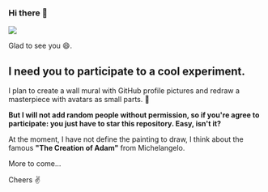 ### Hi there 👋

![](https://upload.wikimedia.org/wikipedia/commons/thumb/5/5b/Michelangelo_-_Creation_of_Adam_%28cropped%29.jpg/600px-Michelangelo_-_Creation_of_Adam_%28cropped%29.jpg)

Glad to see you :smile:.

## I need you to participate to a cool experiment.

I plan to create a wall mural with GitHub profile pictures and redraw a masterpiece with avatars as small parts. :art:

**But I will not add random people without permission, so if you're agree to participate: you just have to star this repository. Easy, isn't it?**

At the moment, I have not define the painting to draw, I think about the famous **"The Creation of Adam"** from Michelangelo.

More to come...

Cheers :v:

